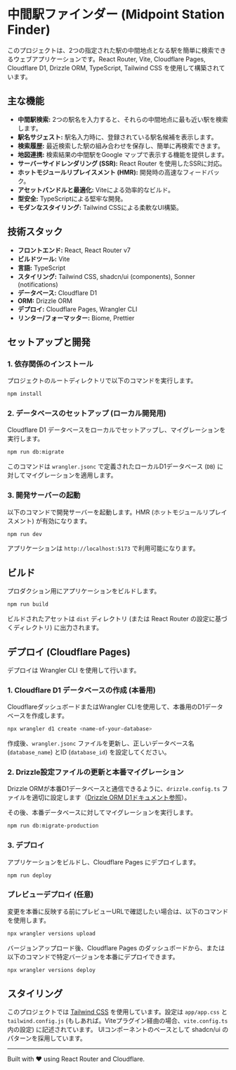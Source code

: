 
# 中間駅ファインダー (Midpoint Station Finder)

このプロジェクトは、2つの指定された駅の中間地点となる駅を簡単に検索できるウェブアプリケーションです。React Router, Vite, Cloudflare Pages, Cloudflare D1, Drizzle ORM, TypeScript, Tailwind CSS を使用して構築されています。

## 主な機能

* **中間駅検索:** 2つの駅名を入力すると、それらの中間地点に最も近い駅を検索します。
* **駅名サジェスト:** 駅名入力時に、登録されている駅名候補を表示します。
* **検索履歴:** 最近検索した駅の組み合わせを保存し、簡単に再検索できます。
* **地図連携:** 検索結果の中間駅をGoogle マップで表示する機能を提供します。
* **サーバーサイドレンダリング (SSR):** React Router を使用したSSRに対応。
* **ホットモジュールリプレイスメント (HMR):** 開発時の高速なフィードバック。
* **アセットバンドルと最適化:** Viteによる効率的なビルド。
* **型安全:** TypeScriptによる堅牢な開発。
* **モダンなスタイリング:** Tailwind CSSによる柔軟なUI構築。

## 技術スタック

* **フロントエンド:** React, React Router v7
* **ビルドツール:** Vite
* **言語:** TypeScript
* **スタイリング:** Tailwind CSS, shadcn/ui (components), Sonner (notifications)
* **データベース:** Cloudflare D1
* **ORM:** Drizzle ORM
* **デプロイ:** Cloudflare Pages, Wrangler CLI
* **リンター/フォーマッター:** Biome, Prettier

## セットアップと開発

### 1. 依存関係のインストール

プロジェクトのルートディレクトリで以下のコマンドを実行します。

```bash
npm install
```

### 2. データベースのセットアップ (ローカル開発用)

Cloudflare D1 データベースをローカルでセットアップし、マイグレーションを実行します。

```bash
npm run db:migrate
```

このコマンドは `wrangler.jsonc` で定義されたローカルD1データベース (`DB`) に対してマイグレーションを適用します。

### 3. 開発サーバーの起動

以下のコマンドで開発サーバーを起動します。HMR (ホットモジュールリプレイスメント) が有効になります。

```bash
npm run dev
```

アプリケーションは `http://localhost:5173` で利用可能になります。

## ビルド

プロダクション用にアプリケーションをビルドします。

```bash
npm run build
```

ビルドされたアセットは `dist` ディレクトリ (または React Router の設定に基づくディレクトリ) に出力されます。

## デプロイ (Cloudflare Pages)

デプロイは Wrangler CLI を使用して行います。

### 1. Cloudflare D1 データベースの作成 (本番用)

CloudflareダッシュボードまたはWrangler CLIを使用して、本番用のD1データベースを作成します。

```sh
npx wrangler d1 create <name-of-your-database>
```

作成後、`wrangler.jsonc` ファイルを更新し、正しいデータベース名 (`database_name`) とID (`database_id`) を設定してください。

### 2. Drizzle設定ファイルの更新と本番マイグレーション

Drizzle ORMが本番D1データベースと通信できるように、`drizzle.config.ts` ファイルを適切に設定します（[Drizzle ORM D1ドキュメント参照](https://orm.drizzle.team/docs/guides/d1-http-with-drizzle-kit)）。

その後、本番データベースに対してマイグレーションを実行します。

```sh
npm run db:migrate-production
```

### 3. デプロイ

アプリケーションをビルドし、Cloudflare Pages にデプロイします。

```sh
npm run deploy
```

### プレビューデプロイ (任意)

変更を本番に反映する前にプレビューURLで確認したい場合は、以下のコマンドを使用します。

```sh
npx wrangler versions upload
```

バージョンアップロード後、Cloudflare Pages のダッシュボードから、または以下のコマンドで特定バージョンを本番にデプロイできます。

```sh
npx wrangler versions deploy
```

## スタイリング

このプロジェクトでは [Tailwind CSS](https://tailwindcss.com/) を使用しています。設定は `app/app.css` と `tailwind.config.js` (もしあれば。Viteプラグイン経由の場合、`vite.config.ts` 内の設定) に記述されています。
UIコンポーネントのベースとして shadcn/ui のパターンを採用しています。

---

Built with ❤️ using React Router and Cloudflare.
